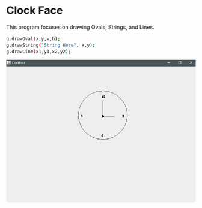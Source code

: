 # Clock Face

This program focuses on drawing Ovals, Strings, and Lines.

```sh
g.drawOval(x,y,w,h);
g.drawString("String Here", x,y);
g.drawLine(x1,y1,x2,y2);
```

![](ClockFace.PNG)
